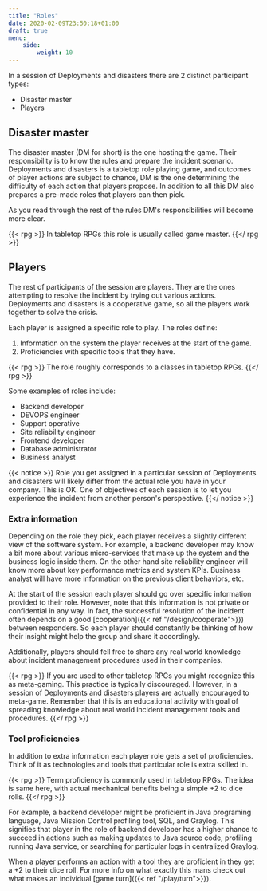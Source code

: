 ```yaml
---
title: "Roles"
date: 2020-02-09T23:50:18+01:00
draft: true
menu:
    side:
        weight: 10
---
```


In a session of Deployments and disasters there are 2 distinct participant types:

* Disaster master
* Players
<!--more-->

## Disaster master

The disaster master (DM for short) is the one hosting the game. Their responsibility is to know the rules and prepare the incident scenario. Deployments and disasters is a tabletop role playing game, and outcomes of player actions are subject to chance, DM is the one determining the difficulty of each action that players propose. In addition to all this DM also prepares a pre-made roles that players can then pick.

As you read through the rest of the rules DM's responsibilities will become more clear.

{{< rpg >}}
In tabletop RPGs this role is usually called game master.
{{</ rpg >}}

## Players

The rest of participants of the session are players. They are the ones attempting to resolve the incident by trying out various actions. Deployments and disasters is a cooperative game, so all the players work together to solve the crisis.

Each player is assigned a specific role to play. The roles define:

1. Information on the system the player receives at the start of the game.
1. Proficiencies with specific tools that they have.

{{< rpg >}}
The role roughly corresponds to a classes in tabletop RPGs.
{{</ rpg >}}

Some examples of roles include:

* Backend developer
* DEVOPS engineer
* Support operative
* Site reliability engineer
* Frontend developer
* Database administrator
* Business analyst

{{< notice >}}
Role you get assigned in a particular session of Deployments and disasters will likely differ from the actual role you have in your company. This is OK. One of objectives of each session is to let you experience the incident from another person's perspective.
{{</ notice >}}

### Extra information

Depending on the role they pick, each player receives a slightly different view of the software system. For example, a backend developer may know a bit more about various micro-services that make up the system and the business logic inside them. On the other hand site reliability engineer will know more about key performance metrics and system KPIs. Business analyst will have more information on the previous client behaviors, etc.

At the start of the session each player should go over specific information provided to their role. However, note that this information is not private or confidential in any way. In fact, the successful resolution of the incident often depends on a good [cooperation]({{< ref "/design/cooperate">}}) between responders. So each player should constantly be thinking of how their insight might help the group and share it accordingly.

Additionally, players should fell free to share any real world knowledge about incident management procedures used in their companies.

{{< rpg >}}
If you are used to other tabletop RPGs you might recognize this as meta-gaming. This practice is typically discouraged. However, in a session of Deployments and disasters players are actually encouraged to meta-game. Remember that this is an educational activity with goal of spreading knowledge about real world incident management tools and procedures.
{{</ rpg >}}

### Tool proficiencies

In addition to extra information each player role gets a set of proficiencies. Think of it as technologies and tools that particular role is extra skilled in.

{{< rpg >}}
Term proficiency is commonly used in tabletop RPGs. The idea is same here, with actual mechanical benefits being a simple +2 to dice rolls.
{{</ rpg >}}

For example, a backend developer might be proficient in Java programing language, Java Mission Control profiling tool, SQL, and Graylog. This signifies that player in the role of backend developer has a higher chance to succeed in actions such as making updates to Java source code, profiling running Java service, or searching for particular logs in centralized Graylog.

When a player performs an action with a tool they are proficient in they get a +2 to their dice roll. For more info on what exactly this mans check out what makes an individual [game turn]({{< ref "/play/turn">}}).